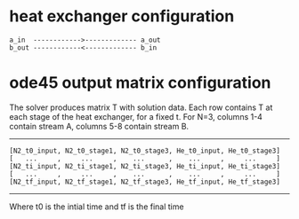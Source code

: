 # heat exchanger configuration

```
a_in  ------------>------------- a_out
b_out ------------<------------- b_in
```

# ode45 output matrix configuration 

The solver produces matrix T with solution data. 
Each row contains T at each stage of the heat exchanger, for a fixed t.
For N=3, columns 1-4 contain stream A, columns 5-8 contain stream B.

**********************************************************************************************
```
[N2_t0_input, N2_t0_stage1, N2_t0_stage3, He_t0_input, He_t0_stage3]
[   ...     ,     ...     ,    ...      ,    ...     ,     ...     ]
[N2_ti_input, N2_ti_stage1, N2_ti_stage3, He_ti_input, He_ti_stage3]
[   ...     ,     ...     ,    ...      ,    ...     ,     ...     ]
[N2_tf_input, N2_tf_stage1, N2_tf_stage3, He_tf_input, He_tf_stage3]
```
**********************************************************************************************

Where t0 is the intial time and tf is the final time 

